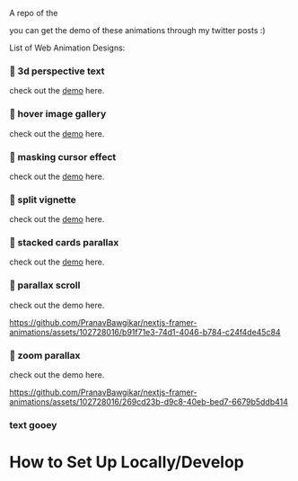 A repo of the 

you can get the demo of these animations through my twitter posts :)

List of Web Animation Designs:
### 👾 3d perspective text
check out the <a href="https://twitter.com/pranavbawg/status/1758094359260697025">demo</a> here.
### 👾 hover image gallery
check out the <a href="https://twitter.com/pranavbawg/status/1758384715273560469">demo</a> here.
### 👾 masking cursor effect
check out the <a href="https://twitter.com/pranavbawg/status/1758894534787035623">demo</a> here.
### 👾 split vignette
check out the <a href="https://twitter.com/pranavbawg/status/1759898393336479825">demo</a> here.
### 👾 stacked cards parallax
check out the <a href="https://twitter.com/pranavbawg/status/1759897441141129376">demo</a> here.
### 👾 parallax scroll
check out the demo here.

https://github.com/PranavBawgikar/nextjs-framer-animations/assets/102728016/b91f71e3-74d1-4046-b784-c24f4de45c84
### 👾 zoom parallax
check out the demo here.

https://github.com/PranavBawgikar/nextjs-framer-animations/assets/102728016/269cd23b-d9c8-40eb-bed7-6679b5ddb414
### text gooey

# How to Set Up Locally/Develop
